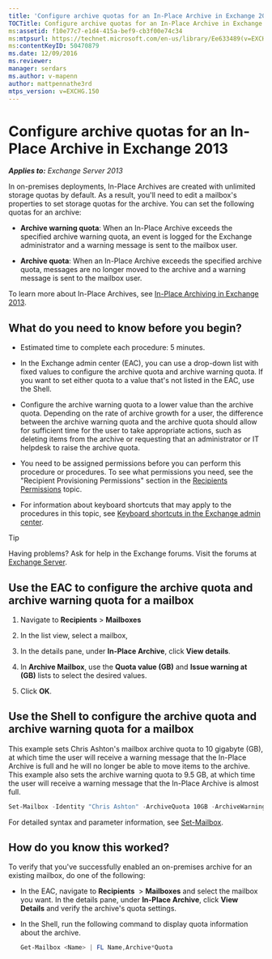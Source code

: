 ```yaml
---
title: 'Configure archive quotas for an In-Place Archive in Exchange 2013'
TOCTitle: Configure archive quotas for an In-Place Archive in Exchange 2013
ms:assetid: f10e77c7-e1d4-415a-bef9-cb3f00e74c34
ms:mtpsurl: https://technet.microsoft.com/en-us/library/Ee633489(v=EXCHG.150)
ms:contentKeyID: 50470879
ms.date: 12/09/2016
ms.reviewer: 
manager: serdars
ms.author: v-mapenn
author: mattpennathe3rd
mtps_version: v=EXCHG.150
---
```


# Configure archive quotas for an In-Place Archive in Exchange 2013

_**Applies to:** Exchange Server 2013_

In on-premises deployments, In-Place Archives are created with unlimited storage quotas by default. As a result, you'll need to edit a mailbox's properties to set storage quotas for the archive. You can set the following quotas for an archive:

- **Archive warning quota**: When an In-Place Archive exceeds the specified archive warning quota, an event is logged for the Exchange administrator and a warning message is sent to the mailbox user.

- **Archive quota**: When an In-Place Archive exceeds the specified archive quota, messages are no longer moved to the archive and a warning message is sent to the mailbox user.

To learn more about In-Place Archives, see [In-Place Archiving in Exchange 2013](in-place-archiving-in-exchange-2013-exchange-2013-help.md).

## What do you need to know before you begin?

- Estimated time to complete each procedure: 5 minutes.

- In the Exchange admin center (EAC), you can use a drop-down list with fixed values to configure the archive quota and archive warning quota. If you want to set either quota to a value that's not listed in the EAC, use the Shell.

- Configure the archive warning quota to a lower value than the archive quota. Depending on the rate of archive growth for a user, the difference between the archive warning quota and the archive quota should allow for sufficient time for the user to take appropriate actions, such as deleting items from the archive or requesting that an administrator or IT helpdesk to raise the archive quota.

- You need to be assigned permissions before you can perform this procedure or procedures. To see what permissions you need, see the "Recipient Provisioning Permissions" section in the [Recipients Permissions](recipients-permissions-exchange-2013-help.md) topic.

- For information about keyboard shortcuts that may apply to the procedures in this topic, see [Keyboard shortcuts in the Exchange admin center](keyboard-shortcuts-in-the-exchange-admin-center-2013-help.md).

> [!TIP]
> Having problems? Ask for help in the Exchange forums. Visit the forums at [Exchange Server](https://go.microsoft.com/fwlink/p/?linkid=60612).

## Use the EAC to configure the archive quota and archive warning quota for a mailbox

1. Navigate to **Recipients** \> **Mailboxes**

2. In the list view, select a mailbox,

3. In the details pane, under **In-Place Archive**, click **View details**.

4. In **Archive Mailbox**, use the **Quota value (GB)** and **Issue warning at (GB)** lists to select the desired values.

5. Click **OK**.

## Use the Shell to configure the archive quota and archive warning quota for a mailbox

This example sets Chris Ashton's mailbox archive quota to 10 gigabyte (GB), at which time the user will receive a warning message that the In-Place Archive is full and he will no longer be able to move items to the archive. This example also sets the archive warning quota to 9.5 GB, at which time the user will receive a warning message that the In-Place Archive is almost full.

```powershell
Set-Mailbox -Identity "Chris Ashton" -ArchiveQuota 10GB -ArchiveWarningQuota 9.5GB
```

For detailed syntax and parameter information, see [Set-Mailbox](https://technet.microsoft.com/en-us/library/bb123981\(v=exchg.150\)).

## How do you know this worked?

To verify that you've successfully enabled an on-premises archive for an existing mailbox, do one of the following:

- In the EAC, navigate to **Recipients**  \> **Mailboxes** and select the mailbox you want. In the details pane, under **In-Place Archive**, click **View Details** and verify the archive's quota settings.

- In the Shell, run the following command to display quota information about the archive.

  ```powershell
  Get-Mailbox <Name> | FL Name,Archive*Quota
  ```
